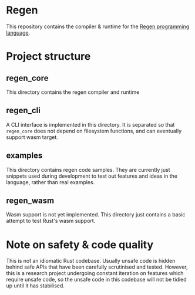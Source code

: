 # Regen

This repository contains the compiler & runtime for the [Regen programming language](https://regen.live).

# Project structure

## regen_core

This directory contains the regen compiler and runtime

## regen_cli

A CLI interface is implemented in this directory. It is separated so that `regen_core` does not depend on filesystem functions, and can eventually support wasm target.

## examples

This directory contains regen code samples. They are currently just snippets used during development to test out features and ideas in the language, rather than real examples.

## regen_wasm

Wasm support is not yet implemented. This directory just contains a basic attempt to test Rust's wasm support.

# Note on safety & code quality

This is not an idiomatic Rust codebase. Usually unsafe code is hidden behind safe APIs that have been carefully scrutinised and tested. However, this is a research project undergoing constant iteration on features which require unsafe code, so the unsafe code in this codebase will not be tidied up until it has stabilised.
